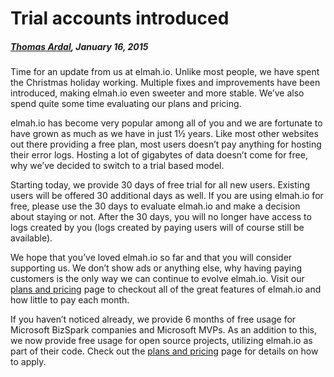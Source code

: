 # Trial accounts introduced##### [Thomas Ardal](http://elmah.io/about/), January 16, 2015Time for an update from us at elmah.io. Unlike most people, we have spent the Christmas holiday working. Multiple fixes and improvements have been introduced, making elmah.io even sweeter and more stable. We’ve also spend quite some time evaluating our plans and pricing.elmah.io has become very popular among all of you and we are fortunate to have grown as much as we have in just 1½ years. Like most other websites out there providing a free plan, most users doesn’t pay anything for hosting their error logs. Hosting a lot of gigabytes of data doesn’t come for free, why we’ve decided to switch to a trial based model.Starting today, we provide 30 days of free trial for all new users. Existing users will be offered 30 additional days as well. If you are using elmah.io for free, please use the 30 days to evaluate elmah.io and make a decision about staying or not. After the 30 days, you will no longer have access to logs created by you (logs created by paying users will of course still be available).We hope that you’ve loved elmah.io so far and that you will consider supporting us. We don’t show ads or anything else, why having paying customers is the only way we can continue to evolve elmah.io. Visit our [plans and pricing](https://elmah.io/pricing) page to checkout all of the great features of elmah.io and how little to pay each month.If you haven’t noticed already, we provide 6 months of free usage for Microsoft BizSpark companies and Microsoft MVPs. As an addition to this, we now provide free usage for open source projects, utilizing elmah.io as part of their code. Check out the [plans and pricing](https://elmah.io/pricing) page for details on how to apply.